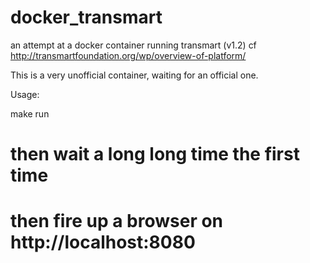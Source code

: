 docker_transmart
================

an attempt at a docker container running transmart (v1.2)
cf http://transmartfoundation.org/wp/overview-of-platform/

This is a very unofficial container, waiting for an official one.

Usage:

make run
# then wait a long long time the first time
# then fire up a browser on http://localhost:8080



